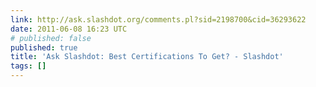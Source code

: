 ```yaml
---
link: http://ask.slashdot.org/comments.pl?sid=2198700&cid=36293622
date: 2011-06-08 16:23 UTC
# published: false
published: true
title: 'Ask Slashdot: Best Certifications To Get? - Slashdot'
tags: []
---
```



